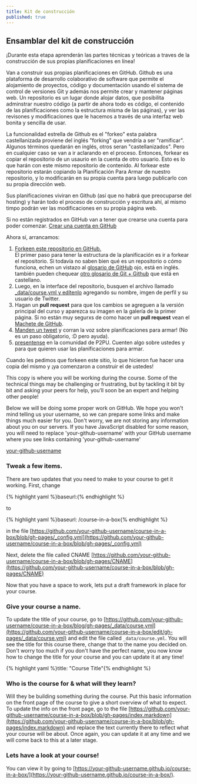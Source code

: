 ```yaml
---
title: Kit de construcción
published: true
---
```


## Ensamblar del kit de construcción

¡Durante esta etapa aprenderán las partes técnicas y teóricas a traves de la construcción de sus propias planificaciones en línea!


Van a construir sus propias planificaciones en GitHub. Github es una plataforma de desarrollo colaborativo de software que permite el alojamiento de proyectos, código y documentación usando el sistema de control de versiones Git y además nos permite crear y mantener páginas web.
Un repositorio es un lugar donde alojar datos, que posibilita adminstrar nuestro código (a partir de ahora todo es código, el contenido de las planificaciones como la estructura misma de las páginas), y ver las revisones y modificaciones que le hacemos a través de una interfaz web bonita y sencilla de usar.

La funcionalidad estrella de Github es el "forkeo" esta palabra castellanizada proviene del inglés "forking" que vendría a ser "ramificar". Algunos términos quedarán en inglés, otros seran "castellanizados". Pero en cualquier caso se van a ir aclarando en el proceso.
Entonces, forkear es copiar el repositorio de un usaurio en la cuenta de otro usuario. Esto es lo que harán con este mismo repositorio de contenido. Al forkear este repositorio estarán copiando la Planificación Para Armar de nuestro repositorio, y lo modificarán en su propia cuenta para luego publicarlo con su propia dirección web.

Sus planificaciones viviran en Github (así que no habrá que preocuparse del hosting) y harán todo el proceso de construcción y escritura ahí, al mismo timpo podrán ver las modificaciones en su propia página web.

Si no están registrados en GitHub van a tener que crearse una cuenta para poder comenzar.  <a class="btn btn-primary" href="https://github.com/join" target="_blank"><i class="fa fa-code-fork"></i>Crear una cuenta en GitHub</a>

Ahora sí, arrancamos:

1. <a class="btn btn-primary" href="https://github.com/acercadelaeducacion/planificaciones-para-armar/fork" target="_blank"><i class="fa fa-code-fork"></i> Forkeen este repositorio en GitHub.</a></li> El primer paso para tener la estructura de la planificación es ir a forkear el repositorio. Si todavía no saben bien qué es un repositorio o cómo funciona, echen un vistazo al <a href="https://help.github.com/articles/github-glossary" >glosario de GitHub</a> ojo, está en inglés. también pueden chequear <a href="http://www.yagoperez.com/un_poco_de_git_y_de_github%E2%80%8E/">otro glosario de Git + Github</a> que está en castellano. 
2. Luego, en la interface del repositorio, busquen el archivo llamado <a class="btn btn-primary" href="https://github.com/acercadelaeducacion/planificaciones-para-armar/edit/gh-pages/_data/course.yml" target="_blank"><i class="fa fa-edit"></i>_data/course.yml y edítenlo</a> agregando su nombre, imgen de perfil y su usuario de Twitter.
3. Hagan un **pull request** para que los cambios se agreguen a la versión principal del curso y aparezca su imagen en la galería de la primer página. Si no están muy segurxs de como hacer un **pull request** vean el <a href="{{site.baseurl}}{% post_url 2000-01-02-github-cheatsheet %}">Machete de GitHub</a>.
4. <a class="btn btn-primary" target="_blank" href="https://twitter.com/intent/tweet?url=http%3A%2F%2Fhowto.p2pu.org&text=Crear%20planificaciones%20online%20y%20participar%20de%20comunidades%20de%20Prácticas&hashtags=planificacionesparaarmar&via=p2pu&related=p2pu&via=amaciel&related=amaciel"><i class="fa fa-twitter"></i> Manden un tweet</a> y corran la voz sobre planificaciones para armar! (No es un paso obligatorio, :D  pero ayuda).
5. <a class="btn btn-primary" target="_blank" href="http://community.p2pu.org/t/please-introduce-yourself/28"><i class="fa fa-weixin"></i> presentense</a> en la comunidad de P2PU. Cuenten algo sobre ustedes y para que quieren usar las planificaciones para armar.

Cuando les pedimos que forkeen este sitio, lo que hicieron fue hacer una copia del mismo y ¡ya comenzaron a construir el de ustedes!

This copy is where you will be working during the course. Some of the technical things may be challenging or frustrating, but by tackling it bit by bit and asking your peers for help, you’ll soon be an expert and helping other people!

<div id="ghUsername-intro">
Below we will be doing some proper work on GitHub. We hope you won't mind telling us your username, so we can prepare some links and make things much easier for you. Don't worry, we are not storing any information about you on our servers. If you have JavaScript disabled for some reason, you will need to replace 'your-github-username' with your GitHub username where you see links containing 'your-github-username'
</div>

[your-github-username](https://github.com/your-github-username-set/course-in-a-box/)

### Tweak a few items.
There are two updates that you need to make to your course to get it working. First, change

{% highlight yaml %}baseurl:{% endhighlight %}

to

{% highlight yaml %}baseurl: /course-in-a-box{% endhighlight %}

in the file [https://github.com/your-github-username/course-in-a-box/blob/gh-pages/_config.yml](https://github.com/your-github-username/course-in-a-box/blob/gh-pages/_config.yml)

Next, delete the file called CNAME [https://github.com/your-github-username/course-in-a-box/blob/gh-pages/CNAME](https://github.com/your-github-username/course-in-a-box/blob/gh-pages/CNAME)

Now that you have a space to work, lets put a draft framework in place for your course.

### Give your course a name.
To update the title of your course, go to [https://github.com/your-github-username/course-in-a-box/blog/gh-pages/_data/course.yml](https://github.com/your-github-username/course-in-a-box/edit/gh-pages/_data/course.yml) and edit the file called `_data/course.yml`. You will see the title for this course there, change that to the name you decided on. Don't worry too much if you don't have the perfect name, you now know how to change the title for your course and you can update it at any time!

{% highlight yaml %}title: "Course Title"{% endhighlight %}

### Who is the course for & what will they learn?
Will they be building something during the course. Put this basic information on the front page of the course to give a short overview of what to expect. To update the info on the front page, go to the file [https://github.com/your-github-username/course-in-a-box/blob/gh-pages/index.markdown](https://github.com/your-github-username/course-in-a-box/blob/gh-pages/index.markdown) and replace the text currently there to reflect what your course will be about. Once again, you can update it at any time and we will come back to this at a later stage.

### Lets have a look at your course!

You can view it by going to [https://your-github-username.github.io/course-in-a-box/](https://your-github-username.github.io/course-in-a-box/).
